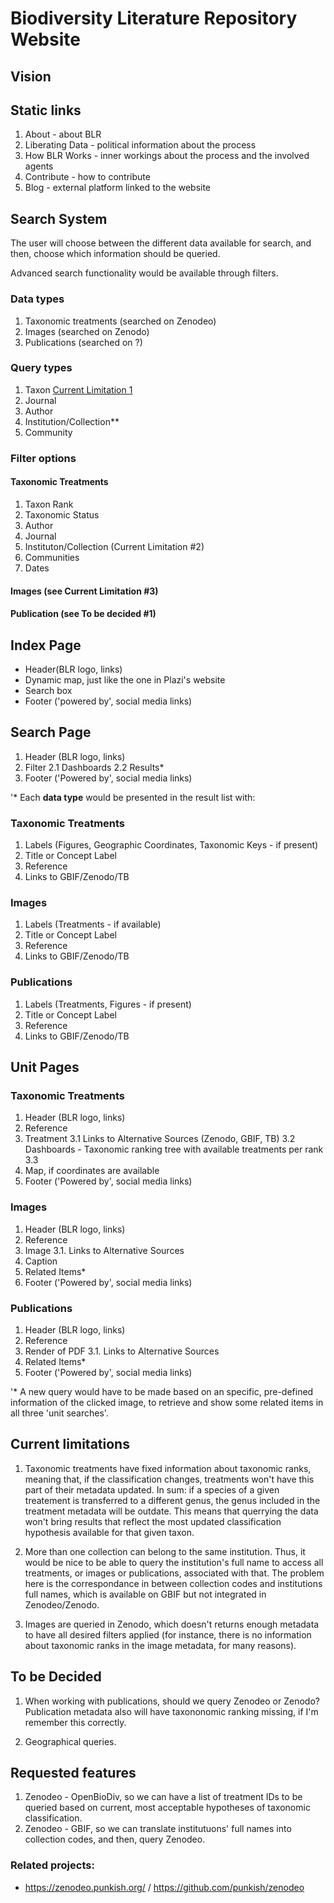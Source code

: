 # Biodiversity Literature Repository Website

## Vision


## Static links
1. About - about BLR
2. Liberating Data - political information about the process
3. How BLR Works - inner workings about the process and the involved agents
4. Contribute - how to contribute
5. Blog - external platform linked to the website

## Search System
The user will choose between the different data available for search, and then, choose which information should be queried. 

Advanced search functionality would be available through filters.

### Data types
1. Taxonomic treatments (searched on Zenodeo)
2. Images (searched on Zenodo)
3. Publications (searched on ?)

### Query types
1. Taxon [Current Limitation 1]()
2. Journal
3. Author
4. Institution/Collection**
5. Community

### Filter options

#### Taxonomic Treatments
1. Taxon Rank
2. Taxonomic Status
3. Author
4. Journal
5. Instituton/Collection (Current Limitation #2)
6. Communities
7. Dates

#### Images (see Current Limitation #3)

#### Publication (see To be decided #1)

## Index Page
* Header(BLR logo, links)
* Dynamic map, just like the one in Plazi's website
* Search box
* Footer ('powered by', social media links)

## Search Page

1. Header (BLR logo, links)
2. Filter
2.1 Dashboards
2.2 Results*
5. Footer ('Powered by', social media links)

'* Each **data type** would be presented in the result list with:

### Taxonomic Treatments

1. Labels (Figures, Geographic Coordinates, Taxonomic Keys - if present)
1. Title or Concept Label
2. Reference
3. Links to GBIF/Zenodo/TB

### Images
1. Labels (Treatments - if available)
1. Title or Concept Label
2. Reference
3. Links to GBIF/Zenodo/TB

### Publications

1. Labels (Treatments, Figures - if present)
1. Title or Concept Label
2. Reference
3. Links to GBIF/Zenodo/TB

## Unit Pages

### Taxonomic Treatments
1. Header (BLR logo, links)
2. Reference
3. Treatment
3.1 Links to Alternative Sources (Zenodo, GBIF, TB)
3.2 Dashboards - Taxonomic ranking tree with available treatments per rank
3.3 
4. Map, if coordinates are available
5. Footer ('Powered by', social media links)

### Images
1. Header (BLR logo, links)
2. Reference
3. Image
3.1. Links to Alternative Sources
4. Caption
5. Related Items*
5. Footer ('Powered by', social media links)

### Publications
1. Header (BLR logo, links)
2. Reference
3. Render of PDF
3.1. Links to Alternative Sources
5. Related Items*
5. Footer ('Powered by', social media links)

'* A new query would have to be made based on an specific, pre-defined information of the clicked image, to retrieve and show some related items in all three 'unit searches'.


## Current limitations

1. Taxonomic treatments have fixed information about taxonomic ranks, meaning that, if the classification changes, treatments won't have this part of their metadata updated. In sum: if a species of a given treatement is transferred to a different genus, the genus included in the treatment metadata will be outdate. This means that querrying the data won't bring results that reflect the most updated classification hypothesis available for that given taxon.

2. More than one collection can belong to the same institution. Thus, it would be nice to be able to query the institution's full name to access all treatments, or images or publications, associated with that. The problem here is the correspondance in between collection codes and institutions full names, which is available on GBIF but not integrated in Zenodeo/Zenodo.

3. Images are queried in Zenodo, which doesn't returns enough metadata to have all desired filters applied (for instance, there is no information about taxonomic ranks in the image metadata, for many reasons).

## To be Decided

1. When working with publications, should we query Zenodeo or Zenodo? Publication metadata also will have taxononomic ranking missing, if I'm remember this correctly.

2. Geographical queries.

## Requested features

1. Zenodeo - OpenBioDiv, so we can have a list of treatment IDs to be queried based on current, most acceptable hypotheses of taxonomic classification. 
2. Zenodeo - GBIF, so we can translate institutuons' full names into collection codes, and then, query Zenodeo.

### Related projects:

* https://zenodeo.punkish.org/ / https://github.com/punkish/zenodeo
